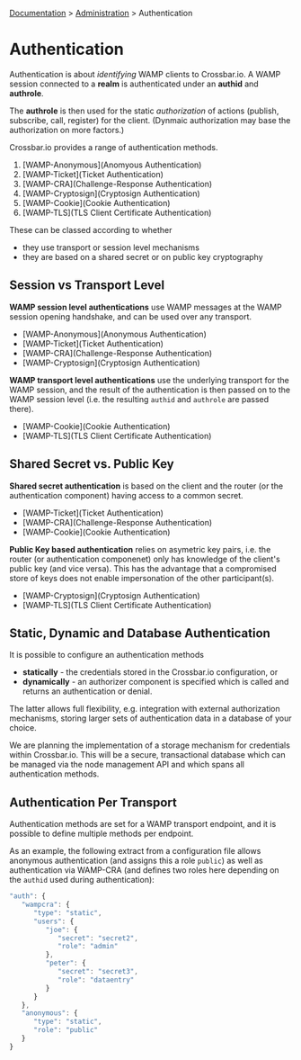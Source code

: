 [Documentation](.) > [Administration](Administration) > Authentication

# Authentication

Authentication is about *identifying* WAMP clients to Crossbar.io. A WAMP session connected to a **realm** is authenticated under an **authid** and **authrole**.

The **authrole** is then used for the static *authorization* of actions (publish, subscribe, call, register) for the client. (Dynmaic authorization may base the authorization on more factors.)

Crossbar.io provides a range of authentication methods.

1. [WAMP-Anonymous](Anomyous Authentication)
2. [WAMP-Ticket](Ticket Authentication)
3. [WAMP-CRA](Challenge-Response Authentication)
4. [WAMP-Cryptosign](Cryptosign Authentication)
5. [WAMP-Cookie](Cookie Authentication)
6. [WAMP-TLS](TLS Client Certificate Authentication)

These can be classed according to whether

* they use transport or session level mechanisms
* they are based on a shared secret or on public key cryptography

## Session vs Transport Level

**WAMP session level authentications** use WAMP messages at the WAMP session opening handshake, and can be used over any transport.

* [WAMP-Anonymous](Anonymous Authentication)
* [WAMP-Ticket](Ticket Authentication)
* [WAMP-CRA](Challenge-Response Authentication)
* [WAMP-Cryptosign](Cryptosign Authentication)

**WAMP transport level authentications** use the underlying transport for the WAMP session, and the result of the authentication is then passed on to the WAMP session level (i.e. the resulting `authid` and `authrole` are passed there).

* [WAMP-Cookie](Cookie Authentication)
* [WAMP-TLS](TLS Client Certificate Authentication)

## Shared Secret vs. Public Key

**Shared secret authentication** is based on the client and the router (or the authentication component) having access to a common secret.

* [WAMP-Ticket](Ticket Authentication)
* [WAMP-CRA](Challenge-Response Authentication)
* [WAMP-Cookie](Cookie Authentication)

**Public Key based authentication** relies on asymetric key pairs, i.e. the router (or authentication componenet) only has knowledge of the client's public key (and vice versa). This has the advantage that a compromised store of keys does not enable impersonation of the other participant(s).

* [WAMP-Cryptosign](Cryptosign Authentication)
* [WAMP-TLS](TLS Client Certificate Authentication)

## Static, Dynamic and Database Authentication

It is possible to configure an authentication methods

* **statically** - the credentials stored in the Crossbar.io configuration, or
* **dynamically** - an authorizer component is specified which is called and returns an authentication or denial.

The latter allows full flexibility, e.g. integration with external authorization mechanisms, storing larger sets of authentication data in a database of your choice.

We are planning the implementation of a storage mechanism for credentials within Crossbar.io. This will be a secure, transactional database which can be managed via the node management API and which spans all authentication methods.

## Authentication Per Transport

Authentication methods are set for a WAMP transport endpoint, and it is possible to define multiple methods per endpoint.

As an example, the following extract from a configuration file allows anonymous authentication (and assigns this a role `public`) as well as authentication via WAMP-CRA (and defines two roles here depending on the `authid` used during authentication):

```javascript
"auth": {
   "wampcra": {
      "type": "static",
      "users": {
         "joe": {
            "secret": "secret2",
            "role": "admin"
         },
         "peter": {
            "secret": "secret3",
            "role": "dataentry"
         }
      }
   },
   "anonymous": {
      "type": "static",
      "role": "public"
   }
}
```
